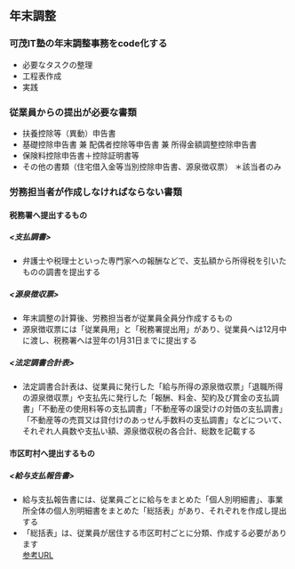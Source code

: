 ## 年末調整
### 可茂IT塾の年末調整事務をcode化する
- 必要なタスクの整理
- 工程表作成
- 実践
### 従業員からの提出が必要な書類
- 扶養控除等（異動）申告書
- 基礎控除申告書 兼 配偶者控除等申告書 兼 所得⾦額調整控除申告書
- 保険料控除申告書＋控除証明書等
- その他の書類（住宅借⼊⾦等当別控除申告書、源泉徴収票） ＊該当者のみ

### 労務担当者が作成しなければならない書類
#### 税務署へ提出するもの<br>
##### <⽀払調書><br>
- 弁護士や税理士といった専門家への報酬などで、支払額から所得税を引いたものの調書を提出する<br>
##### <源泉徴収票><br>  
- 年末調整の計算後、労務担当者が従業員全員分作成するもの
- 源泉徴収票には「従業員用」と「税務署提出用」があり、従業員へは12月中に渡し、税務署へは翌年の1月31日までに提出する
##### <法定調書合計表><br>
- 法定調書合計表は、従業員に発行した「給与所得の源泉徴収票」「退職所得の源泉徴収票」や支払先に発行した「報酬、料⾦、契約及び賞⾦の⽀払調書」「不動産の使⽤料等の⽀払調書」「不動産等の譲受けの対価の⽀払調書」「不動産等の売買⼜は貸付けのあっせん⼿数料の⽀払調書」などについて、それぞれ人員数や支払い額、源泉徴収税の各合計、総数を記載する
#### 市区町村へ提出するもの<br>
##### <給与⽀払報告書><br>
- 給与支払報告書には、従業員ごとに給与をまとめた「個⼈別明細書」、事業所全体の個⼈別明細書をまとめた「総括表」があり、それぞれを作成し提出する
- 「総括表」は、従業員が居住する市区町村ごとに分類、作成する必要があります<br>
[参考URL](https://www.obc.co.jp/360/list/post181)
